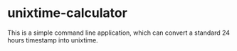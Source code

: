 # unixtime-calculator
This is a simple command line application, which can convert a standard 24 hours timestamp into unixtime.

